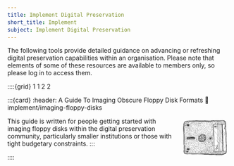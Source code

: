 ```yaml
---
title: Implement Digital Preservation
short_title: Implement
subject: Implement Digital Preservation
---
```


The following tools provide detailed guidance on advancing or refreshing digital preservation capabilities within an organisation. Please note that elements of some of these resources are available to members only, so please log in to access them.

::::{grid} 1 1 2 2

:::{card}
:header: A Guide To Imaging Obscure Floppy Disk Formats
:link: implement/imaging-floppy-disks
<div style="float: right; width: 100px; margin: 0.4em;"><img src="./imaging-floppy-disks/media/image9.png"></div>
This guide is written for people getting started with imaging floppy disks within the digital preservation community, particularly smaller institutions or those with tight budgetary constraints.
:::

::::
